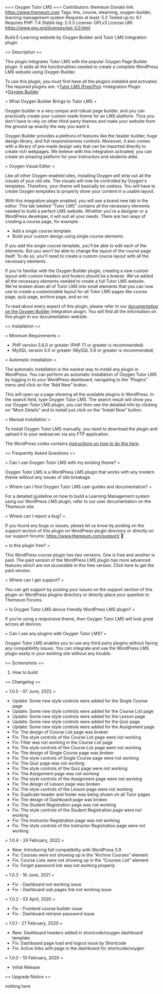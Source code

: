 === Oxygen Tutor LMS ===
Contributors: themeum
Donate link: https://www.themeum.com
Tags: lms, course, elearning, oxygen-builder, learning management system
Requires at least: 5.3
Tested up to: 6.1
Requires PHP: 7.4
Stable tag: 2.0.3
License: GPLv3
License URI: https://www.gnu.org/licenses/gpl-3.0.html

Build E-Learning website by Oxygen Builder and Tutor LMS Integration plugin

== Description ==

This plugin integrates Tutor LMS with the popular Oxygen Page Builder plugin. It adds all the functionalities needed to create a complete WordPress LMS website using Oxygen Builder.

To use this plugin, you must first have all the plugins installed and activated. The required plugins are:
 *[Tutor LMS (Free/Pro)](https://wordpress.org/plugins/tutor/)
 *Integration Plugin
 *[Oxygen Builder](https://oxygenbuilder.com/)

= What Oxygen Builder Brings to Tutor LMS =

Oxygen builder is a very unique and robust page builder, and you can practically create your custom made theme for an LMS platform. Thus you don't have to rely on other third-party themes and make your website from the ground up exactly the way you want it.

Oxygen Builder provides a plethora of features like the header builder, huge design library, and full responsiveness controls. Moreover, it also comes with a library of pre-made design sets that can be imported directly to create rich webpages. We believe with this integration activated, you can create an amazing platform for your instructors and students alike.

= Oxygen Visual Editor =

Like all other Oxygen enabled sites, installing Oxygen will strip out all the visuals of your old site. The visuals will now be controlled by Oxygen's templates. Therefore, your theme will basically be useless. You will have to create Oxygen templates to properly show your content in a usable layout.

With this integration plugin enabled, you will see a brand new tab in the editor. This tab labeled "Tutor LMS" contains all the necessary elements needed to build a perfect LMS website. Whether you're a designer or a WordPress developer, it will suit all your needs.
There are two ways of creating a course page, for example:

 * Add a single course template
 * Build your custom design using single course elements



If you add the single course template, you'll be able to edit each of the elements. But you won't be able to change the layout of the course page itself. To do so, you'll need to create a custom course layout with all the necessary elements.

If you're familiar with the Oxygen Builder plugin, creating a new custom layout with custom headers and footers should be a breeze. We've added all the necessary elements needed to create a full Tutor LMS website. We’ve broken down all of Tutor LMS into small elements that you can now use to create a customizable layout for all Tutor LMS pages like course page, quiz page, archive page, and so on.

To read about every aspect of this plugin, please refer to our [documentation on the Oxygen Builder](https://www.themeum.com/docs/oxygen-builder-introduction/) integration plugin. You will find all the information on this plugin in our documentation website.


== Installation ==

= Minimum Requirements =

* PHP version 5.6.0 or greater (PHP 7.1 or greater is recommended)
* MySQL version 5.0 or greater (MySQL 5.6 or greater is recommended)

= Automatic installation =

The automatic installation is the easiest way to install any plugin in WordPress. You can perform an automatic installation of Oxygen Tutor LMS by logging in to your WordPress dashboard, navigating to the “Plugins” menu and click on the “Add New” button.

This will open up a page showing all the available plugins in WordPress. In the search field, type Oxygen Tutor LMS. The search result will show you our Oxygen Tutor LMS plugin, you can then see the detailed info by clicking on “More Details” and to install just click on the “Install Now” button.

= Manual installation =

To install Oxygen Tutor LMS manually, you need to download the plugin and upload it to your webserver via any FTP application.

The WordPress codex contains [instructions on how to do this here](https://codex.wordpress.org/Managing_Plugins#Manual_Plugin_Installation).

== Frequently Asked Questions ==

= Can I use Oxygen Tutor LMS with my existing theme? =

Oxygen Tutor LMS is a WordPress LMS plugin that works with any modern theme without any issues of site breakage.

= Where can I find Oxygen Tutor LMS user guides and documentation? =

For a detailed guideline on how to build a Learning Management system using our WordPress LMS plugin, refer to our user documentation on the Themeum site.

= Where can I report a bug? =

If you found any bugs or issues, please let us know by posting on the support section of this plugin on WordPress plugin directory or directly on our
support forums: https://www.themeum.com/support/ 🙂

= Is this plugin free? =

This WordPress course plugin has two versions. One is free and another is paid. The paid version of the WordPress LMS plugin has more advanced features which are not accessible in this free version. Click here to get the paid version.

= Where can I get support? =

You can get support by posting your issues on the support section of this plugin on WordPress plugins directory or directly place your question to Themeum Forums.

= Is Oxygen Tutor LMS device friendly WordPress LMS plugin? =

If you’re using a responsive theme, then Oxygen Tutor LMS will look great across all devices.

= Can I use any plugins with Oxygen Tutor LMS? =

Oxygen Tutor LMS enables you to use any third party plugins without facing any compatibility issues. You can integrate and use the WordPress LMS plugin easily in your existing site without any trouble.

== Screenshots ==

1. How to build

== Changelog ==

= 1.0.5 - 07 June, 2022 =

* Update: Some new style controls were added for the Single Course page
* Update: Some new style controls were added for the Course List page
* Update: Some new style controls were added for the Lesson page
* Update: Some new style controls were added for the Quiz page
* Update: Some new style controls were added for the Assignment page
* Fix: The design of Course List page was broken
* Fix: The style controls of the Course List page were not working
* Fix: Filter was not working in the Course List page
* Fix: The style controls of the Course List page were not working
* Fix: The design of Single Course page was broken
* Fix: The style controls of Single Course page were not working
* Fix: The Quiz page was not working
* Fix: The style controls of the Quiz page were not working
* Fix: The Assignment page was not working
* Fix: The style controls of the Assignment page were not working
* Fix: The design of Lesson page was broken
* Fix: The style controls of the Lesson page were not working
* Fix: Duplicate header and footer was being shown on all Tutor pages
* Fix: The design of Dashboard page was broken
* Fix: The Student Registration page was not working
* Fix: The style controls of the Student Registration page were not working
* Fix: The Instructor Registration page was not working
* Fix: The style controls of the Instructor Registration page were not working

= 1.0.4 - 24 February, 2022 =

* New: Introducing full compatibility with WordPress 5.9 
* Fix: Courses were not showing up in the “Archive Courses” element
* Fix: Course Lists were not showing up in the “Courses List” element
* Fix: Forgot password link was not working properly

= 1.0.3 - 16 June, 2021 =

* Fix - Dashboard not working issue
* Fix - Dashboard sub pages link not working issue

= 1.0.2 - 02 April, 2020 =

* Fix - Frontend course builder issue
* Fix - Dashboard retrieve-password issue

= 1.0.1 - 27 February, 2020 =

* New: Dashboard headers added in shortcode/oxygen dashboard template
* Fix: Dashboard page load and logout issue by Shortcode
* Fix: Active links with page in the dashboard for shortcode/oxygen

= 1.0.0 - 10 February, 2020 =

* Initial Release


== Upgrade Notice ==

nothing here